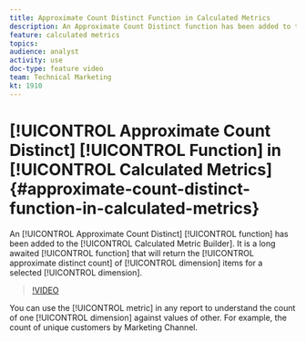 ```yaml
---
title: Approximate Count Distinct Function in Calculated Metrics
description: An Approximate Count Distinct function has been added to the Calculated Metric Builder. It is a long awaited function that will return the approximated distinct count of dimension items for a selected dimension.
feature: calculated metrics
topics: 
audience: analyst
activity: use
doc-type: feature video
team: Technical Marketing
kt: 1910
---
```


# [!UICONTROL Approximate Count Distinct] [!UICONTROL Function] in [!UICONTROL Calculated Metrics]{#approximate-count-distinct-function-in-calculated-metrics}

An [!UICONTROL Approximate Count Distinct] [!UICONTROL function] has been added to the [!UICONTROL Calculated Metric Builder]. It is a long awaited [!UICONTROL function] that will return the [!UICONTROL approximate distinct count] of [!UICONTROL dimension] items for a selected [!UICONTROL dimension].

>[!VIDEO](https://video.tv.adobe.com/v/23722/?quality=12)

You can use the [!UICONTROL metric] in any report to understand the count of one [!UICONTROL dimension] against values of other. For example, the count of unique customers by Marketing Channel.
